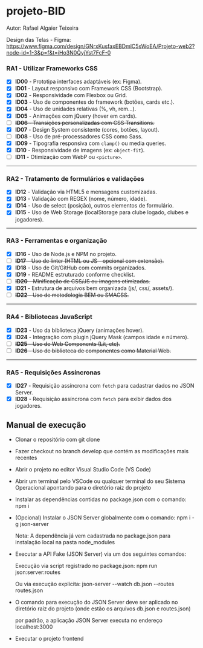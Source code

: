# projeto-BID

Autor: Rafael Algaier Teixeira

Design das Telas - Figma:
https://www.figma.com/design/GNrxKusfaxEBDmlC5sWoEA/Projeto-web2?node-id=1-3&p=f&t=iHo3N0QyjYst7FcF-0

### RA1 - Utilizar Frameworks CSS

- [x] **ID00** - Prototipa interfaces adaptáveis (ex: Figma).
- [x] **ID01** - Layout responsivo com Framework CSS (Bootstrap).
- [x] **ID02** - Responsividade com Flexbox ou Grid.
- [x] **ID03** - Uso de componentes do framework (botões, cards etc.).
- [x] **ID04** - Uso de unidades relativas (%, vh, rem...).
- [x] **ID05** - Animações com jQuery (hover em cards).
- [ ] ~~**ID06** - Transições personalizadas com CSS Transitions.~~
- [x] **ID07** - Design System consistente (cores, botões, layout).
- [ ] **ID08** - Uso de pré-processadores CSS como Sass.
- [x] **ID09** - Tipografia responsiva com `clamp()` ou media queries.
- [x] **ID10** - Responsividade de imagens (ex: `object-fit`).
- [ ] **ID11** - Otimização com WebP ou `<picture>`.

---

### RA2 - Tratamento de formulários e validações

- [x] **ID12** - Validação via HTML5 e mensagens customizadas.
- [x] **ID13** - Validação com REGEX (nome, número, idade).
- [x] **ID14** - Uso de select (posição), outros elementos de formulário.
- [x] **ID15** - Uso de Web Storage (localStorage para clube logado, clubes e jogadores).

---

### RA3 - Ferramentas e organização

- [x] **ID16** - Uso de Node.js e NPM no projeto.
- [ ] ~~**ID17** - Uso de linter (HTML ou JS - opcional com extensão).~~
- [x] **ID18** - Uso de Git/GitHub com commits organizados.
- [x] **ID19** - README estruturado conforme checklist.
- [ ] ~~**ID20** - Minificação de CSS/JS ou imagens otimizadas.~~
- [x] **ID21** - Estrutura de arquivos bem organizada (js/, css/, assets/).
- [ ] ~~**ID22** - Uso de metodologia BEM ou SMACSS.~~

---

### RA4 - Bibliotecas JavaScript

- [x] **ID23** - Uso da biblioteca jQuery (animações hover).
- [x] **ID24** - Integração com plugin jQuery Mask (campos idade e número).
- [ ] ~~**ID25** - Uso de Web Components (Lit, etc).~~
- [ ] ~~**ID26** - Uso de biblioteca de componentes como Material Web.~~

---

### RA5 - Requisições Assíncronas

- [x] **ID27** - Requisição assíncrona com `fetch` para cadastrar dados no JSON Server.
- [x] **ID28** - Requisição assíncrona com `fetch` para exibir dados dos jogadores.

## Manual de execução

* Clonar o repositório com git clone

*  Fazer checkout no branch develop que contém as modificações mais recentes

*  Abrir o projeto no editor Visual Studio Code (VS Code)

*  Abrir um terminal pelo VSCode ou qualquer terminal do seu Sistema Operacional apontando para o diretório raiz do projeto

*  Instalar as dependências contidas no package.json com o comando: npm i

*   (Opcional) Instalar o JSON Server globalmente com o comando: npm i -g json-server

    Nota: A dependência já vem cadastrada no package.json para instalação local na pasta node_modules

*  Executar a API Fake (JSON Server) via um dos seguintes comandos:

    Execução via script registrado no package.json: npm run json:server:routes

    Ou via execução explícita: json-server --watch db.json --routes routes.json

*  O comando para execução do JSON Server deve ser aplicado no diretório raiz do projeto (onde estão os arquivos db.json e routes.json)

    por padrão, a aplicação JSON Server executa no endereço localhost:3000

*  Executar o projeto frontend

